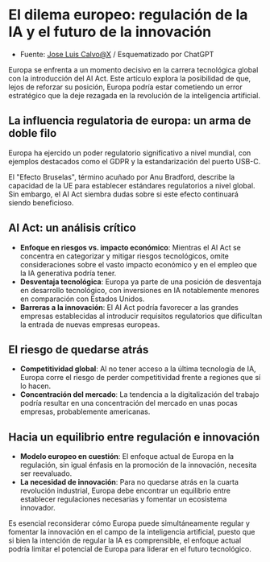 # El dilema europeo: regulación de la IA y el futuro de la innovación

- Fuente: [Jose Luis Calvo@X](https://twitter.com/joselcs/status/1769278932933554424) / Esquematizado por ChatGPT

Europa se enfrenta a un momento decisivo en la carrera tecnológica global con la introducción del AI Act. Este artículo explora la posibilidad de que, lejos de reforzar su posición, Europa podría estar cometiendo un error estratégico que la deje rezagada en la revolución de la inteligencia artificial.

## La influencia regulatoria de europa: un arma de doble filo

Europa ha ejercido un poder regulatorio significativo a nivel mundial, con ejemplos destacados como el GDPR y la estandarización del puerto USB-C.

El "Efecto Bruselas", término acuñado por Anu Bradford, describe la capacidad de la UE para establecer estándares regulatorios a nivel global. Sin embargo, el AI Act siembra dudas sobre si este efecto continuará siendo beneficioso.

## AI Act: un análisis crítico

- **Enfoque en riesgos vs. impacto económico**: Mientras el AI Act se concentra en categorizar y mitigar riesgos tecnológicos, omite consideraciones sobre el vasto impacto económico y en el empleo que la IA generativa podría tener.
- **Desventaja tecnológica**: Europa ya parte de una posición de desventaja en desarrollo tecnológico, con inversiones en IA notablemente menores en comparación con Estados Unidos.
- **Barreras a la innovación**: El AI Act podría favorecer a las grandes empresas establecidas al introducir requisitos regulatorios que dificultan la entrada de nuevas empresas europeas.

## El riesgo de quedarse atrás

- **Competitividad global**: Al no tener acceso a la última tecnología de IA, Europa corre el riesgo de perder competitividad frente a regiones que sí lo hacen.
- **Concentración del mercado**: La tendencia a la digitalización del trabajo podría resultar en una concentración del mercado en unas pocas empresas, probablemente americanas.

## Hacia un equilibrio entre regulación e innovación

- **Modelo europeo en cuestión**: El enfoque actual de Europa en la regulación, sin igual énfasis en la promoción de la innovación, necesita ser reevaluado.
- **La necesidad de innovación**: Para no quedarse atrás en la cuarta revolución industrial, Europa debe encontrar un equilibrio entre establecer regulaciones necesarias y fomentar un ecosistema innovador.

Es esencial reconsiderar cómo Europa puede simultáneamente regular y fomentar la innovación en el campo de la inteligencia artificial, puesto que si bien la intención de regular la IA es comprensible, el enfoque actual podría limitar el potencial de Europa para liderar en el futuro tecnológico.
